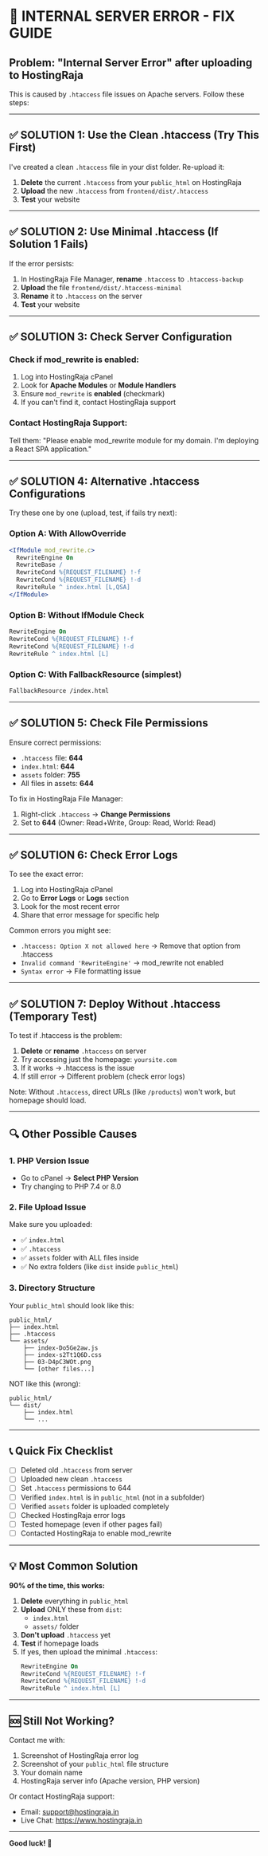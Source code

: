 # 🚨 INTERNAL SERVER ERROR - FIX GUIDE

## Problem: "Internal Server Error" after uploading to HostingRaja

This is caused by `.htaccess` file issues on Apache servers. Follow these steps:

---

## ✅ SOLUTION 1: Use the Clean .htaccess (Try This First)

I've created a clean `.htaccess` file in your dist folder. Re-upload it:

1. **Delete** the current `.htaccess` from your `public_html` on HostingRaja
2. **Upload** the new `.htaccess` from `frontend/dist/.htaccess`
3. **Test** your website

---

## ✅ SOLUTION 2: Use Minimal .htaccess (If Solution 1 Fails)

If the error persists:

1. In HostingRaja File Manager, **rename** `.htaccess` to `.htaccess-backup`
2. **Upload** the file `frontend/dist/.htaccess-minimal` 
3. **Rename** it to `.htaccess` on the server
4. **Test** your website

---

## ✅ SOLUTION 3: Check Server Configuration

### Check if mod_rewrite is enabled:
1. Log into HostingRaja cPanel
2. Look for **Apache Modules** or **Module Handlers**
3. Ensure `mod_rewrite` is **enabled** (checkmark)
4. If you can't find it, contact HostingRaja support

### Contact HostingRaja Support:
Tell them: "Please enable mod_rewrite module for my domain. I'm deploying a React SPA application."

---

## ✅ SOLUTION 4: Alternative .htaccess Configurations

Try these one by one (upload, test, if fails try next):

### Option A: With AllowOverride
```apache
<IfModule mod_rewrite.c>
  RewriteEngine On
  RewriteBase /
  RewriteCond %{REQUEST_FILENAME} !-f
  RewriteCond %{REQUEST_FILENAME} !-d
  RewriteRule ^ index.html [L,QSA]
</IfModule>
```

### Option B: Without IfModule Check
```apache
RewriteEngine On
RewriteCond %{REQUEST_FILENAME} !-f
RewriteCond %{REQUEST_FILENAME} !-d
RewriteRule ^ index.html [L]
```

### Option C: With FallbackResource (simplest)
```apache
FallbackResource /index.html
```

---

## ✅ SOLUTION 5: Check File Permissions

Ensure correct permissions:
- `.htaccess` file: **644**
- `index.html`: **644**
- `assets` folder: **755**
- All files in assets: **644**

To fix in HostingRaja File Manager:
1. Right-click `.htaccess` → **Change Permissions**
2. Set to **644** (Owner: Read+Write, Group: Read, World: Read)

---

## ✅ SOLUTION 6: Check Error Logs

To see the exact error:

1. Log into HostingRaja cPanel
2. Go to **Error Logs** or **Logs** section
3. Look for the most recent error
4. Share that error message for specific help

Common errors you might see:
- `.htaccess: Option X not allowed here` → Remove that option from .htaccess
- `Invalid command 'RewriteEngine'` → mod_rewrite not enabled
- `Syntax error` → File formatting issue

---

## ✅ SOLUTION 7: Deploy Without .htaccess (Temporary Test)

To test if .htaccess is the problem:

1. **Delete** or **rename** `.htaccess` on server
2. Try accessing just the homepage: `yoursite.com`
3. If it works → .htaccess is the issue
4. If still error → Different problem (check error logs)

Note: Without `.htaccess`, direct URLs (like `/products`) won't work, but homepage should load.

---

## 🔍 Other Possible Causes

### 1. PHP Version Issue
- Go to cPanel → **Select PHP Version**
- Try changing to PHP 7.4 or 8.0

### 2. File Upload Issue
Make sure you uploaded:
- ✅ `index.html`
- ✅ `.htaccess`
- ✅ `assets` folder with ALL files inside
- ✅ No extra folders (like `dist` inside `public_html`)

### 3. Directory Structure
Your `public_html` should look like this:
```
public_html/
├── index.html
├── .htaccess
└── assets/
    ├── index-Do5Ge2aw.js
    ├── index-s2Tt1Q6D.css
    ├── 03-D4pC3WOt.png
    └── [other files...]
```

NOT like this (wrong):
```
public_html/
└── dist/
    ├── index.html
    └── ...
```

---

## 📞 Quick Fix Checklist

- [ ] Deleted old `.htaccess` from server
- [ ] Uploaded new clean `.htaccess`
- [ ] Set `.htaccess` permissions to 644
- [ ] Verified `index.html` is in `public_html` (not in a subfolder)
- [ ] Verified `assets` folder is uploaded completely
- [ ] Checked HostingRaja error logs
- [ ] Tested homepage (even if other pages fail)
- [ ] Contacted HostingRaja to enable mod_rewrite

---

## 💡 Most Common Solution

**90% of the time, this works:**

1. **Delete** everything in `public_html`
2. **Upload** ONLY these from `dist`:
   - `index.html`
   - `assets/` folder
3. **Don't upload** `.htaccess` yet
4. **Test** if homepage loads
5. If yes, then upload the minimal `.htaccess`:
   ```apache
   RewriteEngine On
   RewriteCond %{REQUEST_FILENAME} !-f
   RewriteCond %{REQUEST_FILENAME} !-d
   RewriteRule ^ index.html [L]
   ```

---

## 🆘 Still Not Working?

Contact me with:
1. Screenshot of HostingRaja error log
2. Screenshot of your `public_html` file structure
3. Your domain name
4. HostingRaja server info (Apache version, PHP version)

Or contact HostingRaja support:
- Email: support@hostingraja.in
- Live Chat: https://www.hostingraja.in

---

**Good luck! 🚀**
